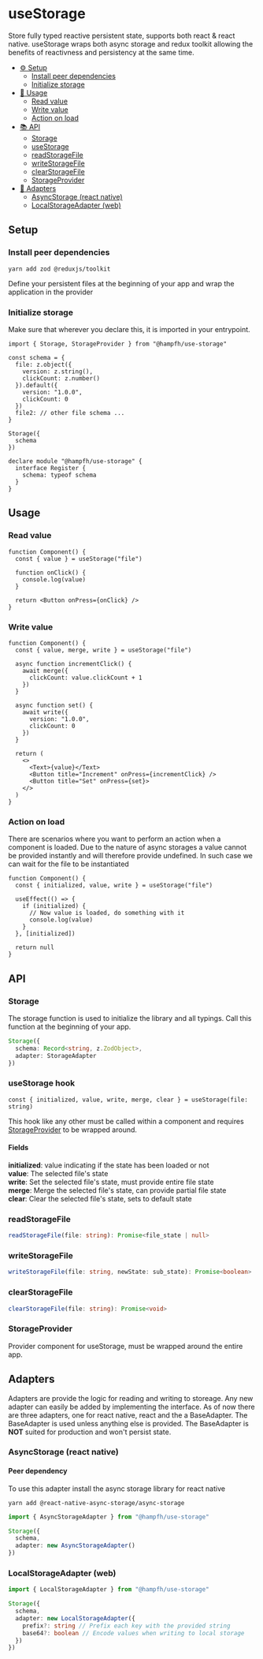 # useStorage

Store fully typed reactive persistent state, supports both react & react native. useStorage wraps both async storage and redux toolkit allowing the benefits of reactivness and persistency at the same time.

- [⚙️ Setup](#setup)
  - [Install peer dependencies](#install-peer-dependencies)
  - [Initialize storage](#initialize-storage)
- [🚀 Usage](#usage)
  - [Read value](#read-value)
  - [Write value](#write-value)
  - [Action on load](#action-on-load)
- [📚 API](#api)
  - [Storage](#storage)
  - [useStorage](#usestorage-hook)
  - [readStorageFile](#readstoragefile)
  - [writeStorageFile](#writestoragefile)
  - [clearStorageFile](#clearstoragefile)
  - [StorageProvider](#storageprovider)
- [🔌 Adapters](#adapters)
  - [AsyncStorage (react native)](#asyncstorage-react-native)
  - [LocalStorageAdapter (web)](#localstorageadapter-web)

## Setup

### Install peer dependencies

```
yarn add zod @reduxjs/toolkit
```

Define your persistent files at the beginning of your app and wrap the application in the provider

### Initialize storage

Make sure that wherever you declare this, it is imported in your entrypoint.

```tsx
import { Storage, StorageProvider } from "@hampfh/use-storage"

const schema = {
  file: z.object({
    version: z.string(),
    clickCount: z.number()
  }).default({
    version: "1.0.0",
    clickCount: 0
  })
  file2: // other file schema ...
}

Storage({
  schema
})

declare module "@hampfh/use-storage" {
  interface Register {
    schema: typeof schema
  }
}
```

## Usage

### Read value

```tsx
function Component() {
  const { value } = useStorage("file")

  function onClick() {
    console.log(value)
  }

  return <Button onPress={onClick} />
}
```

### Write value

```tsx
function Component() {
  const { value, merge, write } = useStorage("file")

  async function incrementClick() {
    await merge({
      clickCount: value.clickCount + 1
    })
  }

  async function set() {
    await write({
      version: "1.0.0",
      clickCount: 0
    })
  }

  return (
    <>
      <Text>{value}</Text>
      <Button title="Increment" onPress={incrementClick} />
      <Button title="Set" onPress={set}>
    </>
  )
}
```

### Action on load

There are scenarios where you want to perform an action when a component is loaded. Due to the nature of async storages a value cannot be provided instantly and will therefore provide undefined. In such case we can wait for the file to be instantiated

```tsx
function Component() {
  const { initialized, value, write } = useStorage("file")

  useEffect(() => {
    if (initialized) {
      // Now value is loaded, do something with it
      console.log(value)
    }
  }, [initialized])

  return null
}
```

## API

### Storage

The storage function is used to initialize the library and all typings. Call this function at the beginning of your app.

```ts
Storage({
  schema: Record<string, z.ZodObject>,
  adapter: StorageAdapter
})
```

### useStorage hook

```tsx
const { initialized, value, write, merge, clear } = useStorage(file: string)
```

This hook like any other must be called within a component and requires [StorageProvider](#storageprovider) to be wrapped around.

#### Fields

**initialized**: value indicating if the state has been loaded or not  
**value**: The selected file's state  
**write**: Set the selected file's state, must provide entire file state  
**merge**: Merge the selected file's state, can provide partial file state  
**clear**: Clear the selected file's state, sets to default state

### readStorageFile

```ts
readStorageFile(file: string): Promise<file_state | null>
```

### writeStorageFile

```ts
writeStorageFile(file: string, newState: sub_state): Promise<boolean>
```

### clearStorageFile

```ts
clearStorageFile(file: string): Promise<void>
```

### StorageProvider

Provider component for useStorage, must be wrapped around the entire app.

## Adapters

Adapters are provide the logic for reading and writing to storeage. Any new adapter can easily be added by implementing the interface. As of now there are three adapters, one for react native, react and the a BaseAdapter. The BaseAdapter is used unless anything else is provided. The BaseAdapter is **NOT** suited for production and won't persist state.

### AsyncStorage (react native)

#### Peer dependency

To use this adapter install the async storage library for react native

```
yarn add @react-native-async-storage/async-storage
```

```ts
import { AsyncStorageAdapter } from "@hampfh/use-storage"

Storage({
  schema,
  adapter: new AsyncStorageAdapter()
})
```

### LocalStorageAdapter (web)

```ts
import { LocalStorageAdapter } from "@hampfh/use-storage"

Storage({
  schema,
  adapter: new LocalStorageAdapter({
    prefix?: string // Prefix each key with the provided string
    base64?: boolean // Encode values when writing to local storage
  })
})
```
